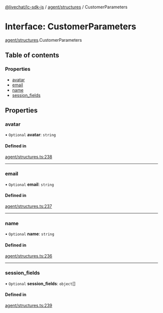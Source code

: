 [@livechat/lc-sdk-js](../README.md) / [agent/structures](../modules/agent_structures.md) / CustomerParameters

# Interface: CustomerParameters

[agent/structures](../modules/agent_structures.md).CustomerParameters

## Table of contents

### Properties

- [avatar](agent_structures.CustomerParameters.md#avatar)
- [email](agent_structures.CustomerParameters.md#email)
- [name](agent_structures.CustomerParameters.md#name)
- [session\_fields](agent_structures.CustomerParameters.md#session_fields)

## Properties

### avatar

• `Optional` **avatar**: `string`

#### Defined in

[agent/structures.ts:238](https://github.com/livechat/lc-sdk-js/blob/951da85/src/agent/structures.ts#L238)

___

### email

• `Optional` **email**: `string`

#### Defined in

[agent/structures.ts:237](https://github.com/livechat/lc-sdk-js/blob/951da85/src/agent/structures.ts#L237)

___

### name

• `Optional` **name**: `string`

#### Defined in

[agent/structures.ts:236](https://github.com/livechat/lc-sdk-js/blob/951da85/src/agent/structures.ts#L236)

___

### session\_fields

• `Optional` **session\_fields**: `object`[]

#### Defined in

[agent/structures.ts:239](https://github.com/livechat/lc-sdk-js/blob/951da85/src/agent/structures.ts#L239)
